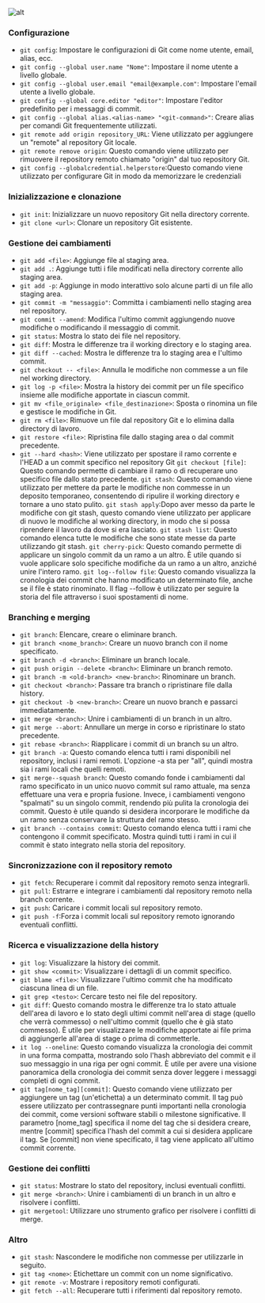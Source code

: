 <!-- @format -->

![alt](https://i.ibb.co/mDcVL6Z/Git.png)

### Configurazione

- `git config`: Impostare le configurazioni di Git come nome utente, email, alias, ecc.
- `git config --global user.name "Nome"`: Impostare il nome utente a livello globale.
- `git config --global user.email "email@example.com"`: Impostare l'email utente a livello globale.
- `git config --global core.editor "editor"`: Impostare l'editor predefinito per i messaggi di commit.
- `git config --global alias.<alias-name> "<git-command>"`: Creare alias per comandi Git frequentemente utilizzati.
- `git remote add origin repository_URL`: Viene utilizzato per aggiungere un "remote" al repository Git locale.
- `git remote remove origin`: Questo comando viene utilizzato per rimuovere il repository remoto chiamato "origin" dal tuo repository Git.
- `git config --globalcredential.helperstore`:Questo comando viene utilizzato per configurare Git in modo da memorizzare le credenziali

### Inizializzazione e clonazione

- `git init`: Inizializzare un nuovo repository Git nella directory corrente.
- `git clone <url>`: Clonare un repository Git esistente.

### Gestione dei cambiamenti

- `git add <file>`: Aggiunge file al staging area.
- `git add .`: Aggiunge tutti i file modificati nella directory corrente allo staging area.
- `git add -p`: Aggiunge in modo interattivo solo alcune parti di un file allo staging area.
- `git commit -m "messaggio"`: Committa i cambiamenti nello staging area nel repository.
- `git commit --amend`: Modifica l'ultimo commit aggiungendo nuove modifiche o modificando il messaggio di commit.
- `git status`: Mostra lo stato dei file nel repository.
- `git diff`: Mostra le differenze tra il working directory e lo staging area.
- `git diff --cached`: Mostra le differenze tra lo staging area e l'ultimo commit.
- `git checkout -- <file>`: Annulla le modifiche non commesse a un file nel working directory.
- `git log -p <file>`: Mostra la history dei commit per un file specifico insieme alle modifiche apportate in ciascun commit.
- `git mv <file_originale> <file_destinazione>`: Sposta o rinomina un file e gestisce le modifiche in Git.
- `git rm <file>`: Rimuove un file dal repository Git e lo elimina dalla directory di lavoro.
- `git restore <file>`: Ripristina file dallo staging area o dal commit precedente.
- `git --hard <hash>`: Viene utilizzato per spostare il ramo corrente e l'HEAD a un commit specifico nel repository Git
  `git checkout [file]`: Questo comando permette di cambiare il ramo o di recuperare uno specifico file dallo stato precedente.
  `git stash`: Questo comando viene utilizzato per mettere da parte le modifiche non commesse in un deposito temporaneo, consentendo di ripulire il working directory e tornare a uno stato pulito.
  `git stash apply`:Dopo aver messo da parte le modifiche con git stash, questo comando viene utilizzato per applicare di nuovo le modifiche al working directory, in modo che si possa riprendere il lavoro da dove si era lasciato.
  `git stash list`: Questo comando elenca tutte le modifiche che sono state messe da parte utilizzando git stash.
  `git cherry-pick`: Questo comando permette di applicare un singolo commit da un ramo a un altro. È utile quando si vuole applicare solo specifiche modifiche da un ramo a un altro, anziché unire l'intero ramo.
  `git log--follow file`: Questo comando visualizza la cronologia dei commit che hanno modificato un determinato file, anche se il file è stato rinominato. Il flag --follow è utilizzato per seguire la storia del file attraverso i suoi spostamenti di nome.

### Branching e merging

- `git branch`: Elencare, creare o eliminare branch.
- `git branch <nome_branch>`: Creare un nuovo branch con il nome specificato.
- `git branch -d <branch>`: Eliminare un branch locale.
- `git push origin --delete <branch>`: Eliminare un branch remoto.
- `git branch -m <old-branch> <new-branch>`: Rinominare un branch.
- `git checkout <branch>`: Passare tra branch o ripristinare file dalla history.
- `git checkout -b <new-branch>`: Creare un nuovo branch e passarci immediatamente.
- `git merge <branch>`: Unire i cambiamenti di un branch in un altro.
- `git merge --abort`: Annullare un merge in corso e ripristinare lo stato precedente.
- `git rebase <branch>`: Riapplicare i commit di un branch su un altro.
- `git branch -a`: Questo comando elenca tutti i rami disponibili nel repository, inclusi i rami remoti. L'opzione -a sta per "all", quindi mostra sia i rami locali che quelli remoti.
- `git merge--squash branch`: Questo comando fonde i cambiamenti dal ramo specificato in un unico nuovo commit sul ramo attuale, ma senza effettuare una vera e propria fusione. Invece, i cambiamenti vengono "spalmati" su un singolo commit, rendendo più pulita la cronologia dei commit. Questo è utile quando si desidera incorporare le modifiche da un ramo senza conservare la struttura del ramo stesso.
- `git branch --contains commit`: Questo comando elenca tutti i rami che contengono il commit specificato. Mostra quindi tutti i rami in cui il commit è stato integrato nella storia del repository.

### Sincronizzazione con il repository remoto

- `git fetch`: Recuperare i commit dal repository remoto senza integrarli.
- `git pull`: Estrarre e integrare i cambiamenti dal repository remoto nella branch corrente.
- `git push`: Caricare i commit locali sul repository remoto.
- `git push -f`:Forza i commit locali sul repository remoto ignorando eventuali conflitti.

### Ricerca e visualizzazione della history

- `git log`: Visualizzare la history dei commit.
- `git show <commit>`: Visualizzare i dettagli di un commit specifico.
- `git blame <file>`: Visualizzare l'ultimo commit che ha modificato ciascuna linea di un file.
- `git grep <testo>`: Cercare testo nei file del repository.
- `git diff`: Questo comando mostra le differenze tra lo stato attuale dell'area di lavoro e lo stato degli ultimi commit nell'area di stage (quello che verrà commesso) o nell'ultimo commit (quello che è già stato commesso). È utile per visualizzare le modifiche apportate ai file prima di aggiungerle all'area di stage o prima di commetterle.
- `it log --oneline`: Questo comando visualizza la cronologia dei commit in una forma compatta, mostrando solo l'hash abbreviato del commit e il suo messaggio in una riga per ogni commit. È utile per avere una visione panoramica della cronologia dei commit senza dover leggere i messaggi completi di ogni commit.
- `git tag[nome_tag][commit]`: Questo comando viene utilizzato per aggiungere un tag (un'etichetta) a un determinato commit. Il tag può essere utilizzato per contrassegnare punti importanti nella cronologia dei commit, come versioni software stabili o milestone significative. Il parametro [nome_tag] specifica il nome del tag che si desidera creare, mentre [commit] specifica l'hash del commit a cui si desidera applicare il tag. Se [commit] non viene specificato, il tag viene applicato all'ultimo commit corrente.

### Gestione dei conflitti

- `git status`: Mostrare lo stato del repository, inclusi eventuali conflitti.
- `git merge <branch>`: Unire i cambiamenti di un branch in un altro e risolvere i conflitti.
- `git mergetool`: Utilizzare uno strumento grafico per risolvere i conflitti di merge.

### Altro

- `git stash`: Nascondere le modifiche non commesse per utilizzarle in seguito.
- `git tag <nome>`: Etichettare un commit con un nome significativo.
- `git remote -v`: Mostrare i repository remoti configurati.
- `git fetch --all`: Recuperare tutti i riferimenti dal repository remoto.
